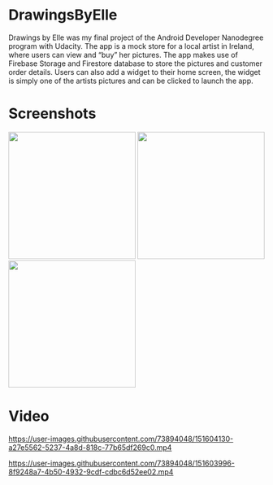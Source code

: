 # DrawingsByElle
Drawings by Elle was my final project of the Android Developer Nanodegree program with Udacity.
The app is a mock store for a local artist in Ireland, where users can view and “buy” her pictures.
The app makes use of Firebase Storage and Firestore database to store the pictures and customer order details.
Users can also add a widget to their home screen, the widget is simply one of the artists pictures and can be clicked to launch the app.

# Screenshots
<img src="https://user-images.githubusercontent.com/73894048/151603482-f56634a8-5066-45c2-918a-727c0f2727a9.jpg" width="250">
<img src="https://user-images.githubusercontent.com/73894048/151603481-caf82c78-95d6-44ff-bbb4-6d53e07c4197.jpg" width="250">
<img src="https://user-images.githubusercontent.com/73894048/151603493-20d51ff2-f997-4373-96d7-27b186e36086.jpg" width="250">

# Video

https://user-images.githubusercontent.com/73894048/151604130-a27e5562-5237-4a8d-818c-77b65df269c0.mp4

https://user-images.githubusercontent.com/73894048/151603996-8f9248a7-4b50-4932-9cdf-cdbc6d52ee02.mp4

